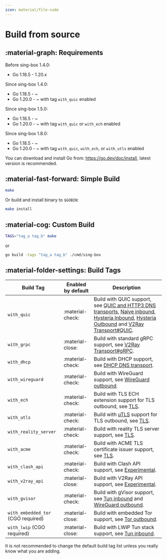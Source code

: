 ```yaml
---
icon: material/file-code
---
```


# Build from source

## :material-graph: Requirements

Before sing-box 1.4.0:

* Go 1.18.5 - 1.20.x

Since sing-box 1.4.0:

* Go 1.18.5 - ~
* Go 1.20.0 - ~ with tag `with_quic` enabled

Since sing-box 1.5.0:

* Go 1.18.5 - ~
* Go 1.20.0 - ~ with tag `with_quic` or `with_ech` enabled

Since sing-box 1.8.0:

* Go 1.18.5 - ~
* Go 1.20.0 - ~ with tag `with_quic`, `with_ech`, or `with_utls` enabled

You can download and install Go from: https://go.dev/doc/install, latest version is recommended.

## :material-fast-forward: Simple Build

```bash
make
```

Or build and install binary to `$GOBIN`:

```bash
make install
```

## :material-cog: Custom Build

```bash
TAGS="tag_a tag_b" make
```

or

```bash
go build -tags "tag_a tag_b" ./cmd/sing-box
```

## :material-folder-settings: Build Tags

| Build Tag                          | Enabled by default | Description                                                                                                                                                                                                                                                                                                                |
|------------------------------------|--------------------|----------------------------------------------------------------------------------------------------------------------------------------------------------------------------------------------------------------------------------------------------------------------------------------------------------------------------|
| `with_quic`                        | :material-check:   | Build with QUIC support, see [QUIC and HTTP3 DNS transports](/configuration/dns/server), [Naive inbound](/configuration/inbound/naive), [Hysteria Inbound](/configuration/inbound/hysteria), [Hysteria Outbound](/configuration/outbound/hysteria) and [V2Ray Transport#QUIC](/configuration/shared/v2ray-transport#quic). |
| `with_grpc`                        | :material-close:️  | Build with standard gRPC support, see [V2Ray Transport#gRPC](/configuration/shared/v2ray-transport#grpc).                                                                                                                                                                                                                  |
| `with_dhcp`                        | :material-check:   | Build with DHCP support, see [DHCP DNS transport](/configuration/dns/server).                                                                                                                                                                                                                                              |
| `with_wireguard`                   | :material-check:   | Build with WireGuard support, see [WireGuard outbound](/configuration/outbound/wireguard).                                                                                                                                                                                                                                 |
| `with_ech`                         | :material-check:   | Build with TLS ECH extension support for TLS outbound, see [TLS](/configuration/shared/tls#ech).                                                                                                                                                                                                                           |
| `with_utls`                        | :material-check:   | Build with [uTLS](https://github.com/refraction-networking/utls) support for TLS outbound, see [TLS](/configuration/shared/tls#utls).                                                                                                                                                                                      |
| `with_reality_server`              | :material-check:   | Build with reality TLS server support,  see [TLS](/configuration/shared/tls).                                                                                                                                                                                                                                              |
| `with_acme`                        | :material-check:   | Build with ACME TLS certificate issuer support, see [TLS](/configuration/shared/tls).                                                                                                                                                                                                                                      |
| `with_clash_api`                   | :material-check:   | Build with Clash API support, see [Experimental](/configuration/experimental#clash-api-fields).                                                                                                                                                                                                                            |
| `with_v2ray_api`                   | :material-close:️  | Build with V2Ray API support, see [Experimental](/configuration/experimental#v2ray-api-fields).                                                                                                                                                                                                                            |
| `with_gvisor`                      | :material-check:   | Build with gVisor support, see [Tun inbound](/configuration/inbound/tun#stack) and [WireGuard outbound](/configuration/outbound/wireguard#system_interface).                                                                                                                                                               |
| `with_embedded_tor` (CGO required) | :material-close:️  | Build with embedded Tor support, see [Tor outbound](/configuration/outbound/tor).                                                                                                                                                                                                                                          |
| `with_lwip` (CGO required)         | :material-close:️  | Build with LWIP Tun stack support, see [Tun inbound](/configuration/inbound/tun#stack).                                                                                                                                                                                                                                    |

It is not recommended to change the default build tag list unless you really know what you are adding.
